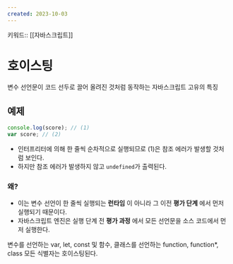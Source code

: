 ```yaml
---
created: 2023-10-03
---
```

키워드:: [[자바스크립트]]

# 호이스팅

변수 선언문이 코드 선두로 끌어 올려진 것처럼 동작하는 자바스크립트 고유의 특징

## 예제

```javascript
console.log(score); // (1)
var score; // (2)
```

- 인터프리터에 의해 한 줄씩 순차적으로 실행되므로 (1)은 참조 에러가 발생할 것처럼 보인다.
- 하지만 참조 에러가 발생하지 않고 `undefined`가 출력된다.

### 왜?

- 이는 변수 선언이 한 줄씩 실행되는 __런타임__ 이 아니라 그 이전 __평가 단계__ 에서 먼저 실행되기 때문이다. 
- 자바스크립트 엔진은 실행 단계 전 __평가 과정__ 에서 모든 선언문을 소스 코드에서 먼저 실행한다.

변수를 선언하는 var, let, const 및 함수, 클래스를 선언하는 function, function*, class 모든 식별자는 호이스팅된다.